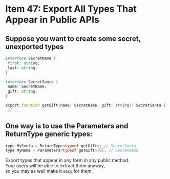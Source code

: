 # Item 47: Export All Types That Appear in Public APIs

## Suppose you want to create some secret, unexported types

```d
interface SecretName {
 first: string;
 last: string;
}

interface SecretSanta {
 name: SecretName;
 gift: string;
}

export function getGift(name: SecretName, gift: string): SecretSanta {
 // ...
```

## One way is to use the Parameters and ReturnType generic types:

```d
type MySanta = ReturnType<typeof getGift>; // SecretSanta
type MyName = Parameters<typeof getGift>[0]; // SecretName
```

Export types that appear in any form in any public method.
\
Your users will be able to extract them anyway,
\
so you may as well make it `easy` for them.
